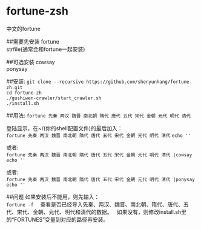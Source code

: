 # fortune-zsh
中文的fortune

##需要先安装
fortune  
strfile(通常会和fortune一起安装)

##可选安装
cowsay  
ponysay  

##安装:
`git clone --recursive https://github.com/shenyunhang/fortune-zh.git`  
`cd fortune-zh`  
`./gushiwen-crawler/start_crawler.sh`  
`./install.sh`

##用法:
`fortune 先秦 两汉 魏晋 南北朝 隋代 唐代 五代 宋代 金朝 元代 明代 清代`

登陆显示，在~/(你的shell配置文件)的最后加入：  
`fortune 先秦 两汉 魏晋 南北朝 隋代 唐代 五代 宋代 金朝 元代 明代 清代`
`echo ''`

或者:  
`fortune 先秦 两汉 魏晋 南北朝 隋代 唐代 五代 宋代 金朝 元代 明代 清代 |cowsay`  
`echo ''`

或者:  
`fortune 先秦 两汉 魏晋 南北朝 隋代 唐代 五代 宋代 金朝 元代 明代 清代 |ponysay`  
`echo ''`

##问题
如果安装后不能用，则先输入：  
`fortune -f  `
查看是否已经导入先秦、两汉、魏晋、南北朝、隋代、唐代、五代、宋代、金朝、元代、明代和清代的数据。  
如果没有，则修改install.sh里的“FORTUNES”变量到对应的路径再安装。  


